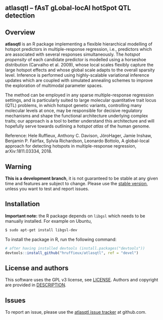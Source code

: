 ## atlasqtl – fAsT gLobal-locAl hotSpot QTL detection

## Overview

**atlasqtl** is an R package implementing a flexible hierarchical modelling of 
hotspot predictors in multiple-response regression, i.e., predictors which are
associated with several responses simultaneously. The *hotspot propensity* of 
each candidate predictor is modelled using a horseshoe distribution (Carvalho 
et al. 2009), whose local scales flexibly capture the large hotspot effects 
and whose global scale adapts to the overall sparsity level. Inference is 
performed using highly-scalable variational inference updates which are coupled 
with simulated annealing schemes to improve the exploration of multimodal 
parameter spaces. 

The method can be employed in any sparse multiple-response regression settings, 
and is particularly suited to large molecular quantitative trait locus (QTL) 
problems, in which hotspot genetic variants, controlling many molecular levels 
at once, may be responsible for decisive regulatory mechanisms and shape the 
functional architecture underlying complex traits; our approach is a tool to 
better understand this architecture and will hopefully serve towards outlining a 
*hotspot atlas* of the human genome. 

Reference: Hele Ruffieux, Anthony C. Davison, JöroHager, Jamie Inshaw, 
Benjamin P. Fairfax, Sylvia Richardson, Leonardo Bottolo, A global-local 
approach for detecting hotspots in multiple-response regression, 
arXiv:1811.03334, 2018.

## Warning

**This is a development branch**, it is not guaranteed to be stable at any given time
and features are subject to change. Please use the [stable version](https://github.com/hruffieux/atlasqtl),
unless you want to test and report issues.

## Installation

**Important note:** the R package depends on `libgsl` which needs to be manually 
installed. For example on Ubuntu,

``` bash
$ sudo apt-get install libgsl-dev
```

To install the package in R, run the following command:

``` r
# after having installed devtools (install.packages("devtools"))
devtools::install_github("hruffieux/atlasqtl", ref = "devel")
```

## License and authors

This software uses the GPL v3 license, see [LICENSE](LICENSE).
Authors and copyright are provided in [DESCRIPTION](DESCRIPTION).

## Issues

To report an issue, please use the [atlasqtl issue tracker](https://github.com/hruffieux/atlasqtl/issues) at github.com.
